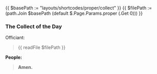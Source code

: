 {{ $basePath := "layouts/shortcodes/proper/collect" }}
{{ $filePath := (path.Join $basePath (default $.Page.Params.proper (.Get 0))) }}
### The Collect of the Day
Officiant:
> {{ readFile  $filePath }}

**People:**
> **Amen.**

